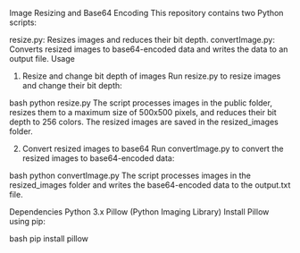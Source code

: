 Image Resizing and Base64 Encoding
This repository contains two Python scripts:

resize.py: Resizes images and reduces their bit depth.
convertImage.py: Converts resized images to base64-encoded data and writes the data to an output file.
Usage
1. Resize and change bit depth of images
Run resize.py to resize images and change their bit depth:

bash
python resize.py
The script processes images in the public folder, resizes them to a maximum size of 500x500 pixels, and reduces their bit depth to 256 colors. 
The resized images are saved in the resized_images folder.

2. Convert resized images to base64
Run convertImage.py to convert the resized images to base64-encoded data:

bash
python convertImage.py
The script processes images in the resized_images folder and writes the base64-encoded data to the output.txt file.

Dependencies
Python 3.x
Pillow (Python Imaging Library)
Install Pillow using pip:

bash
pip install pillow
